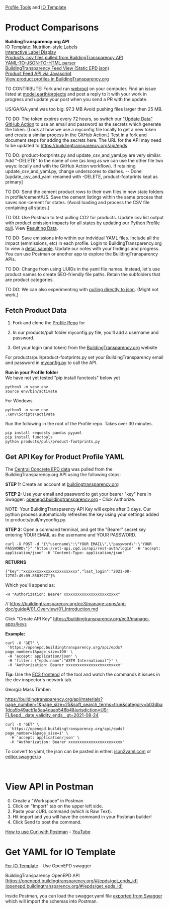 [Profile Tools](../profile) and [IO Template](../io/template)

# Product Comparisons

**BuildingTransparency.org API**  
[IO Template: Nutrition-style Labels](/io/template/)  
[Interactive Label Display](/profile/item/)  
[Products .csv files pulled from BuildingTransparency API](https://github.com/ModelEarth/products-data/)  
[YAML-TO-JSON-TO-HTML parser](/io/template/parser/)  
[BuildingTransparency Feed View (Static EPD json)](/feed/view/#feed=epd)  
[Product Feed API via Javascript](/io/template/feed)  
[View product profiles in BuildingTransparency.org](https://buildingtransparency.org/ec3/epds/ec3mmgup)  
<!-- Environmental Product Declarations (EPD) -->

<!--[View as Markdown](/io/template/product/product-concrete.html)-->

TO CONTRIBUTE: Fork and run [webroot](https://github.com/ModelEarth/webroot) on your computer. Find an issue listed at [model.earth/projects](https://model.earth/projects) and post a reply to it with your work in progress and update your post when you send a PR with the update.

US/GA/GA.yaml was too big: 97.3 MB
Avoid pushing files larger then 25 MB.

TO DO: The token expires every 72 hours, so switch our ["Update Data" GitHub Action](https://github.com/ModelEarth/profile/actions) to use an email and password as the secrets which generate the token. (Look at how we use a myconfig file locally to get a new token and create a similar process in the GitHub Action.) Test in a fork and document steps for adding the secrets here. The URL for the API may need to be updated to https://buildingtransparency.org/api/epds

TO DO: product-footprints.py and update\_csv\_and\_yaml.py are very similar. Add "-DELETE" to the name of one (as long as we can use the other file two ways: locally and with the GitHub Action workflow). If retaining update_csv_and_yaml.py, change underscores to dashes. -- Done [update_csv_and_yaml renamed with -DELETE, product-footprints kept as primary]

TO DO: Send the cement product rows to their own files in new state folders in profile/cement/US. Save the cement listings within the same process that saves non-cement for states. (Avoid loading and process the CSV file containing all states.)

TO DO: Use Postman to test pulling CO2 for products. Update csv list output with product emission impacts for all states by updating our [Python Profile pull](https://github.com/ModelEarth/profile/tree/main/products/pull/)<!-- product-footprints.py -->. View [Resulting Data](https://github.com/ModelEarth/profile/tree/main/products/US).

TO DO: Save emissions info within our indvidual YAML files. Include all the impact (emmissions, etc) in each profile. Login to BuildingTransparency.org to view a [detail sample](https://buildingtransparency.org/ec3/epds/ec3mmgup).  Update our notes with your findings and progress. You can use Postman or another app to explore the BuildingTransparency APIs.

TO DO: Change from using UUIDs in the yaml file names. Instead, let's use product names to create SEO-friendly file paths. Retain the subfolders that are product categories.

TO DO: We can also experimenting with [pulling directly to json](pull/get-json/). (Might not work.)


## Fetch Product Data

1. Fork and clone the [Profile Repo](https://github.com/ModelEarth/profile) for 

2. In our products/pull folder myconfig.py file, you'll add a username and password.

3. Get your login (and token) from the [BuildingTransparency.org](https://BuildingTransparency.org) website

For products/pull/product-footprints.py set your BuildingTransparency email and password in [myconfig.py](https://github.com/ModelEarth/profile/tree/main/products/pull/) to call the API.


**Run in your Profile folder**  
We have not yet tested "pip install functools" below yet

    python3 -m venv env
    source env/bin/activate

For Windows

    python3 -m venv env
    .\env\Scripts\activate

Run the following in the root of the Profile repo. Takes over 30 minutes.

    pip install requests pandas pyyaml
    pip install functools
    python products/pull/product-footprints.py

<!-- Resolved by changing endpoint
Current Error: Max retries exceeded with url: /api/rest-auth/login (Caused by ConnectTimeoutError(<urllib3.connection.HTTPSConnection object at 0x104c69c70>, 'Connection to etl-api.cqd.io timed out. (connect timeout=None)'))
-->



<!--
June 3, 2024 - We copied [product-footprints.py](https://github.com/ModelEarth/profile/tree/main/products/pull/) into [Product Footprints Colab](https://colab.research.google.com/drive/1TJ1fn0-_8EBryN3ih5hZiKLISomOrWDW?usp=sharing) (We haven't run as CoLab yet.)
-->


## Get API Key for Product Profile YAML

The [Central Concrete EPD data](https://github.com/modelearth/io/blob/master/template/product/product-concrete.yaml) was pulled from the BuildingTransparency.org API using the following steps:  

**STEP 1:** Create an account at [buildingtransparency.org](https://www.buildingtransparency.org/)

**STEP 2:** Use your email and password to get your bearer "key" here in Swagger: [openepd.buildingtransparency.org](https://openepd.buildingtransparency.org) - Click Authorize.

NOTE: Your BuildingTransparency API Key will expire after 3 days. Our python process automatically refreshes the key using your settings added to products/pull/myconfig.py.

**STEP 3:** Open a command terminal, and get the "Bearer" secret key entering YOUR EMAIL as the username and YOUR PASSWORD.

    curl -X POST -d "{\"username\":\"YOUR EMAIL\",\"password\":\"YOUR PASSWORD\"}" "https://etl-api.cqd.io/api/rest-auth/login" -H "accept: application/json" -H "Content-Type: application/json"


**RETURNS**

~~~
{"key":"xxxxxxxxxxxxxxxxxxxxxxxx","last_login":"2021-08-12T02:49:09.850397Z"}%   
~~~

Which you'll append as:

~~~
-H "Authorization: Bearer xxxxxxxxxxxxxxxxxxxxxxxx"
~~~

// https://buildingtransparency.org/ec3/manage-apps/api-doc/guide#/01_Overview/01_Introduction.md

Click "Create API Key"
https://buildingtransparency.org/ec3/manage-apps/keys

**Example:**

~~~
curl -X 'GET' \
 'https://openepd.buildingtransparency.org/api/epds?page_number=1&page_size=100' \
 -H 'accept: application/json' \
 -H 'filter: {"epds.name":"ASTM International"}' \
 -H 'Authorization: Bearer xxxxxxxxxxxxxxxxxxxxxxxx'
~~~

**Tip:** Use the [EC3 frontend](https://buildingtransparency.org/ec3/material-search) of the tool and watch the commands it issues in the dev inspector's network tab. 

Georgia Mass Timber:

https://buildingtransparency.org/api/materials?page_number=1&page_size=25&soft_search_terms=true&category=b03dba1dca5b49acb1a5aa4daab546b4&jurisdiction=US-FL&epd__date_validity_ends__gt=2021-08-24


~~~
curl -X 'GET' \
  'https://openepd.buildingtransparency.org/api/epds?page_number=1&page_size=1' \
  -H 'accept: application/json' \
  -H "Authorization: Bearer xxxxxxxxxxxxxxxxxxxxxxxx"
~~~

<div id="postman"></div>

To convert to yaml, the json can be pasted in either: [json2yaml.com](https://www.json2yaml.com/) or [editor.swagger.io](https://editor.swagger.io)

<br>

# View API in Postman

0. Create a "Workspace" in Postman
1. Click on "Import" tab on the upper left side.
2. Paste your cURL command (which is Raw Text).
3. Hit import and you will have the command in your Postman builder!
4. Click Send to post the command.

[How to use Curl with Postman](https://www.google.com/search?q=how+to+use+Curl+with+Postman&oq=how+to+use+Curl+with+Postman&aqs=chrome..69i57.18359j0j9&sourceid=chrome&ie=UTF-8) - [YouTube](https://www.google.com/search?q=how+to+use+Curl+with+Postman&sxsrf=APq-WBtPCQSW52ZIvoJZxIvspDVdEJ_G0g:1648670885549&source=lnms&tbm=vid&sa=X&ved=2ahUKEwio-u_T0e72AhXWmGoFHSTLB6sQ_AUoAXoECAEQAw&biw=1513&bih=819&dpr=1)
<br>

# Get YAML for IO Template

[For IO Template](../) - Use OpenEPD swagger

<!-- https://etl-api.cqd.io/ No longer works -->

BuildingTransparency OpenEPD API
[https://openepd.buildingtransparency.org/#/epds/get_epds_id](openepd.buildingtransparency.org/#/epds/get_epds_id)


Inside Postman, you can load the swagger.yaml file [exported from Swagger](https://stackoverflow.com/questions/48525546/how-to-export-swagger-json-or-yaml) which will import the schemas into Postman.



